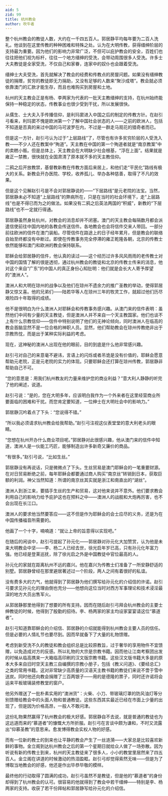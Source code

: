 ```yaml
---
aid: 5
zid: 99
title: 杭州教会
author: 吹牛者
---
```


整个杭州教会的教徒人数，大约在一千四五百人。郭居静平均每年要为二百人洗礼。他谈到在这里传教的种种困难和特殊之处。认为在大明传教，获得缙绅阶层的支持最为重要。因为他们的影响力非常广泛，不但可以庇护教会的安全，百姓们也往往把他们视为标杆，往往一个地方缙绅的受洗，会带动周围很多人受洗。许多士大夫教徒是全家受洗，不仅自己和家眷，连家中的奴仆也会跟着受洗。

缙绅士大夫受洗，首先就解决了教会的经费和传教点的房屋问题。如果没有缙绅教徒的捐赠，贫穷的教徒即无力捐助，又没有足够的人数来“聚沙成塔”。教会就必须依靠澳门的汇款才能生存，而且也难购买到房屋和土地。

杭州的天主教会正是有杨、李两家为代表的一批天主教缙绅的支持，在杭州始终能保持一种稳定的状态，传教事业也很少受到干扰，所以发展很快。

从儒生、士大夫入手传播信仰，是利玛窦进入中国之后的制定的传教方针。在赵引弓看来，利玛窦不愧是欧洲第一个了解中国社会状态的人——之前的欧洲人，包括不知道是否真的来过中国的马可波罗在内，不过是一群走马观花的猎奇者而已。

但是这一方针，赵引弓认为过于“上层路线”了，尽管也有许多贫穷阶层的人受洗入教——不少人还在教案中“殉道”。天主教在中国的第一个殉道者就是“南京教案”中的卖糕小贩。但是总体上，天主教会在大明缺少社会根基，“浮在上面”。结果就是雍正一禁教，很快就在全国肃清了原本就不多的天主教信仰。

二鸦之后开放教禁，基督教新教在传教方面后来居上，和他们走“平民化”路线有极大的关系。新教会开办医院、学校，收养孤儿、举办各种慈善，取得了不凡的效果。

但是这个见解赵引弓是不会对郭居静说的——“下层路线”是元老院的法宝。当然，郭居静未必不知道“上层路线”的弊病所在，只是在当时的社会环境下，走“上层路线”也是不得已而为之的做法。如果没有二鸦之后英法两国的“积威”，新教的“下层路线”也不一定就行得通。

郭居静虽然身处杭州，对教会的消息却并不闭塞。澳门的天主教会每隔数月都会派遣信使前往中国内地的各教会传送信件。各地教会也会将信件交来人带回。一部分前往欧洲的信件在澳门装船。尽管信件在路途上的日子经年累月，但是教会的联络自始至终都没有中断过。即使在传教事务完全停滞的雍正乾隆各朝，北京的传教士依然能够和澳门和欧洲的教会保持联系。

耶稣会给郭居静的信件，他认真的读过——这个经历过许多风风雨雨的老传教士对中国的国情了解的很是透彻，通过杭州教会的教徒和北京的传教士传来的消息，他对这个来自“广东”的中国人的真正身份心知肚明：他们就是会长大人寄予厚望的“澳洲人”。

澳洲人和大明在琼州的战争以及他们在琼州不遗余力的推广圣教的举动，使得郭居静又惊又喜。他的兄弟们——陆若华等人在琼州三年的牧灵工作，就超过他们历尽艰险四十年取得的成绩。

他不是很明白为什么澳洲人对耶稣会和传教事务感兴趣。从澳门来的信件表明：虽然他们中间有少量的天主教徒，但是澳洲人并不来自一个天主教国家。他们也谈不上有什么宗教信仰——信件中特别说明了他们的无神论倾向，同时澳洲人在临高的教会首脑显然不是一位合格的神职人员。显然，他们帮助教会在琼州传教绝非出于宗教热忱，而是出于某种实际利益的考虑。

现在，这神秘的澳洲人出现在他的眼前，目的到底是什么他非常感兴趣。

赵引弓对自己的来意毫不避讳，言语上的闪烁或者吊诡是没有价值的，耶稣会愿意帮助元老院，正是元老院的实力的体现。只要耶稣会还打算在琼州传教，郭居静非帮助自己不可。

“您的意思是：用我们杭州教友的力量来维护您的商业利益？”意大利人静静的听完了他的阐述，说道。

赵引弓说：“是的，您在大明多年，应该明白我作为一个外来者在这里经营商业所要面临的困难和干扰。而您肯定要知道，一位绅士在大明社会中的影响力。”

郭居静沉吟着点了下头：“您说得不错。”

“所以我必须请求杭州教会给我帮助。”赵引弓注视这仪表堂堂的意大利老头的眼睛。

“您想在杭州开办什么商业项目呢。”郭居静对此很感兴趣，他从澳门来的信件中知道，澳洲人是一伙能工巧匠，能够制造出许多新奇又廉价的商品。

“有很多。”赵引弓说，“比如生丝。”

郭居静没有再说话，只是微微点了下头。生丝贸易是澳门耶稣会的一笔重要财源。在对日贸易断绝之前，每年耶稣会都要通过商人购买“南京丝”转销到日本，获取巨额的利润。神父当然知道：所谓的南京丝其实就是浙江和南直出的“湖丝”。

澳洲人到浙江来，要插手生丝的生产和贸易，这对他来说并不意外。他们要求教会利用自己的影响力给予庇护这也在预料之中——澳洲人的战舰和大炮再厉害，也不会出现在长江口。

澳洲人的要求他当然要答应——这不但是作为耶稣会的会士应尽的义务，还是为在中国传播福音所需要的。

他画了一个十字，喃喃道：“就让上帝的旨意得以实现吧。”

在随后的闲谈中，赵引弓提起了孙元化——郭居静对孙元化大加赞赏，认为他是未来大明教会中坚——李、杨二人已经去世，徐光启年岁已高，只有孙元化年富力强。他已经是登莱巡抚，除了徐光启之外是中国教徒中官位最高的人。

孙元化的家就在距离杭州不远的嘉兴。他在嘉兴为传教士们准备了一所安静舒适的别墅。郭居静曾经在那里避居著述过一个阶段，两人之间有着很好的私谊。

没有费多大的力气，他就得到了郭居静为他们撰写给孙元化的介绍信的许诺。赵引弓要求见孙元化的理由倒也充分——他想向这位当时对西方军事理论和技术浸淫最深的地方大员出售军火。

从郭居静那里他得到了想要的所有支持。因而在随后赵引弓拜会杭州教会的主要士绅教徒的时候，他得到了殷勤的招待。李、杨两家的家主均设家宴宴请这位“慕道者”。

赵引弓知道靠耶稣会的介绍信、郭居静的介绍就能得到杭州教会主要人员的信任。但是必要的人情礼节也要尽到。因而早就备下了大量的礼物馈赠。

考虑到新受洗不久的教徒和教会组织总是比较原教旨，过于奢华的享用物件不宜馈赠，以免造成对方的反感。所以礼物的大宗是宗教书籍。因而他让江南考察团出发的时候从临高携来一大箱临高印刷的汉文版宗教书籍。这些汉文版书籍大多是的原本大多来自旧时空天主教三自编撰的宗教小册子，包括《教义问道》、《要经总汇》之类的常用书籍。这对非常缺少高质量的汉语天主教书籍的教徒们来说不啻于雪中送炭。同时他还向教会捐赠了三百两银子——用的是德隆的票子，同时还许诺将会运来平板玻璃装修教堂的窗户。

他另外赠送了一批朴素实用的“澳洲货”：火柴、小刀、带玻璃灯罩的防风油灯等分别馈赠给教会中的头面人物和普通教徒。这些东西其实最近已经在市面上少量的出现了，但是因为价格高昂，一般人不敢问津。

这份礼物果然赢得了杭州教会的极大好感。郭居静自不去说，就是普通的教徒也为这远道而来的“慕道者”的慷慨大方所折服。赵引弓在言谈中颇为谦和，不时又流露出“仰慕圣教”的意思来。愈发博得教会实权人物的好感。

而有一位新的教士的到来也让平静的教会产生了一丝涟漪——大家总是比较喜欢新鲜的事物。金立阁到达杭州教会之后的第一个星期日就给众人做了一场弥散。因为听说有新的传教士到来，杭州的天主教徒来了很多人，小小的教堂里居然来了四五百人。金立阁在讲道的时候激动的热泪盈眶。赵引弓却觉得索然无味——但是为了博取当地教会的好感，他还是作出毕恭毕敬的模样。

最终他的行动取得了圆满的成功，赵引弓虽然不是教徒，但是他的“慕道者”的身份却得到了杭州教会的认可。很容易的他就得到了教会中若干缙绅——特别是李、杨两家的支持。收获了若干份拜帖和郭居静写给孙元化的介绍信。
